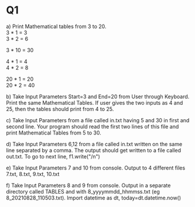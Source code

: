 # Q1  
a) Print Mathematical tables from 3 to 20.  
3 * 1 = 3  
3 * 2 = 6  
  
3 * 10 = 30  
  
4 * 1 = 4  
4 * 2 = 8  
  
20 * 1 = 20  
20 * 2 = 40  
  
b) Take Input Parameters Start=3 and End=20 from User through Keyboard. Print the same Mathematical Tables. If user gives the two inputs as 4 and 25, then the tables should print from 4 to 25.  
  
c) Take Input Parameters from a file called in.txt having 5 and 30 in first and second line. Your program should read the first two lines of this file and print Mathematical Tables from 5 to 30.  
  
d) Take Input Parameters 6,12 from a file called in.txt written on the same line separated by a comma. The output should get written to a file called out.txt. To go to next line, f1.write("/n")  
  
e) Take Input Parameters 7 and 10 from console. Output to 4 different files 7.txt, 8.txt, 9.txt, 10.txt  
  
f) Take Input Parameters 8 and 9 from console. Output in a separate directory called TABLES and with 8_yyyymmdd_hhmmss.txt (eg 8_20210828_110503.txt). Import datetime as dt, today=dt.datetime.now()  

